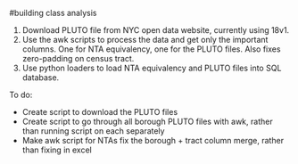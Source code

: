 #building class analysis

1. Download PLUTO file from NYC open data website, currently using 18v1.
2. Use the awk scripts to process the data and get only the important columns. One for NTA equivalency, one for the PLUTO files. Also fixes zero-padding on census tract.
3. Use python loaders to load NTA equivalency and PLUTO files into SQL database.

To do:
* Create script to download the PLUTO files
* Create script to go through all borough PLUTO files with awk, rather than running script on each separately
* Make awk script for NTAs fix the borough + tract column merge, rather than fixing in excel
